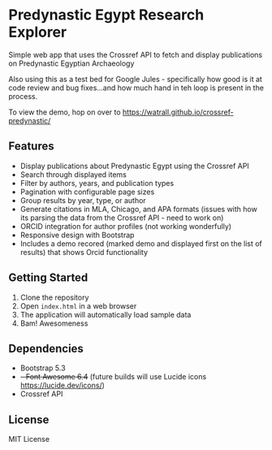 # Predynastic Egypt Research Explorer

Simple web app that uses the Crossref API to fetch and display publications on Predynastic Egyptian Archaeology 

Also using this as a test bed for Google Jules - specifically how good is it at code review and bug fixes...and how much hand in teh loop is present in the process.  

To view the demo, hop on over to https://watrall.github.io/crossref-predynastic/

## Features

- Display publications about Predynastic Egypt using the Crossref API
- Search through displayed items
- Filter by authors, years, and publication types
- Pagination with configurable page sizes
- Group results by year, type, or author
- Generate citations in MLA, Chicago, and APA formats (issues with how its parsing the data from the Crossref API - need to work on) 
- ORCID integration for author profiles (not working wonderfully)
- Responsive design with Bootstrap
- Includes a demo recored (marked demo and displayed first on the list of results) that shows Orcid functionality 

## Getting Started

1. Clone the repository
2. Open `index.html` in a web browser
3. The application will automatically load sample data
4. Bam!  Awesomeness

## Dependencies

- Bootstrap 5.3
- ~~- Font Awesome 6.4~~ (future builds will use Lucide icons https://lucide.dev/icons/)
- Crossref API

## License

MIT License
